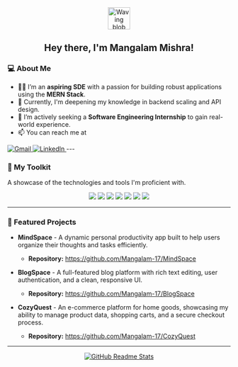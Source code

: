 <div align="center">
<img src="https://www.google.com/search?q=https://emojis.slackmojis.com/emojis/images/1594191374/9140/blob_wave.gif%3F1594191374" width="50" alt="Waving blob emoji" />
<h2>Hey there, I'm Mangalam Mishra!</h2>
</div>

### 💻 About Me

- 👨‍💻 I’m an **aspiring SDE** with a passion for building robust applications using the **MERN Stack**.
- 🌱 Currently, I'm deepening my knowledge in backend scaling and API design.
- 💼 I’m actively seeking a **Software Engineering Internship** to gain real-world experience.
- 📫 You can reach me at 
<a href="mailto:mangalamab17@gmail.com">
<img src="https://img.shields.io/badge/Gmail-D14836?style=for-the-badge&logo=gmail&logoColor=white" alt="Gmail" />
</a>
<a href="https://www.google.com/search?q=https://www.linkedin.com/in/mangalam-mishra-dev/">
<img src="https://www.google.com/search?q=https://img.shields.io/badge/LinkedIn-0077B5%3Fstyle%3Dfor-the-badge%26logo%3Dlinkedin%26logoColor%3Dwhite" alt="LinkedIn" />
</a>
---

### 🚀 My Toolkit

A showcase of the technologies and tools I'm proficient with.

<p align="center">
  <img src="https://img.shields.io/badge/Java-007396?style=for-the-badge&logo=java&logoColor=white" />
  <img src="https://img.shields.io/badge/JavaScript-F7DF1E?style=for-the-badge&logo=javascript&logoColor=black" />
  <img src="https://img.shields.io/badge/MongoDB-47A248?style=for-the-badge&logo=mongodb&logoColor=white" />
  <img src="https://img.shields.io/badge/Express.js-000000?style=for-the-badge&logo=express&logoColor=white" />
  <img src="https://img.shields.io/badge/React-61DAFB?style=for-the-badge&logo=react&logoColor=black" />
  <img src="https://img.shields.io/badge/Node.js-339933?style=for-the-badge&logo=node.js&logoColor=white" />
  <img src="https://img.shields.io/badge/Jest-C21325?style=for-the-badge&logo=jest&logoColor=white" />
</p>

---

### 🌟 Featured Projects
- **MindSpace** - A dynamic personal productivity app built to help users organize their thoughts and tasks efficiently.
  - **Repository:** https://github.com/Mangalam-17/MindSpace

- **BlogSpace** - A full-featured blog platform with rich text editing, user authentication, and a clean, responsive UI.
  - **Repository:** https://github.com/Mangalam-17/BlogSpace

- **CozyQuest** - An e-commerce platform for home goods, showcasing my ability to manage product data, shopping carts, and a secure checkout process.
  - **Repository:** https://github.com/Mangalam-17/CozyQuest


---

<div align="center">
  <a href="https://github.com/anuraghazra/github-readme-stats">
    <img src="https://img.shields.io/badge/Made%20with-GitHub%20Readme%20Stats-1f425f.svg" alt="GitHub Readme Stats" />
  </a>
</div>
